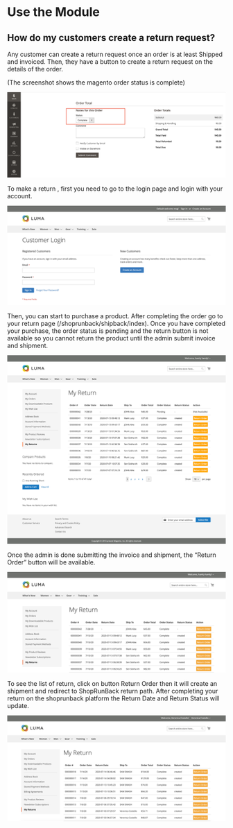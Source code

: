 # Use the Module

## How do my customers create a return request?
Any customer can create a return request once an order is at least Shipped and invoiced. Then, they have a button to create a return request on the details of the order. 

(The screenshot shows the magento order status is complete)

![image](images/magento2/statusorder.png)

To make a return , first you need to go to the login page and login with your account.

![image](images/magento2/login.png)

Then, you can start to purchase a product. After completing the  order go to your return page (/shoprunback/shipback/index). 
Once you have completed your purchase, the order status is pending and the return button is not available so you cannot return the product until the admin submit invoice and shipment.

![image](images/magento2/return-pending.png)

Once the admin is done submitting the invoice and shipment, the “Return Order” button will be available.

![image](images/magento2/return-complete.png)


To see the list of return, click on button Return Order then it will create an shipment and redirect to ShopRunBack return path. After completing your return on the shoprunback platform the Return Date and Return Status will update.


![image](images/magento2/return.png)